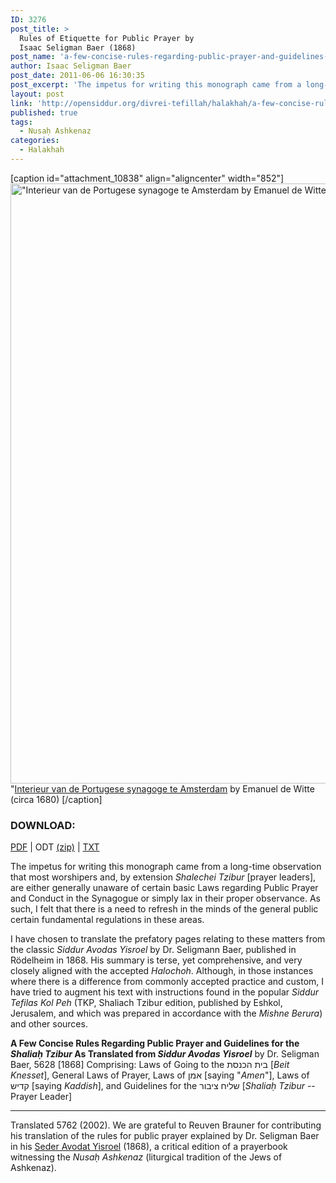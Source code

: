 ```yaml
---
ID: 3276
post_title: >
  Rules of Etiquette for Public Prayer by
  Isaac Seligman Baer (1868)
post_name: 'a-few-concise-rules-regarding-public-prayer-and-guidelines-for-the-shalia%e1%b8%a5-tzibur-dr-seligman-baer-trans-reuven-brauner'
author: Isaac Seligman Baer
post_date: 2011-06-06 16:30:35
post_excerpt: 'The impetus for writing this monograph came from a long-time observation that most worshipers and, by extension <em>Shalechei Tzibur</em> [prayer leaders], are either generally unaware of certain basic Laws regarding Public Prayer and Conduct in the Synagogue or simply lax in their proper observance. As such, I felt that there is a need to refresh in the minds of the general public certain fundamental regulations in these areas. I have chosen to translate the prefatory pages relating to these matters from the classic <em>Siddur Avodas Yisroel</em> by Dr. Seligmann Baer, published in Rödelheim in 1868. His summary is terse, yet comprehensive, and very closely aligned with the accepted <em>Halochoh</em>. Although, in those instances where there is a difference from commonly accepted practice and custom, I have tried to augment his text with instructions found in the popular <em>Siddur Tefilas Kol Peh</em> (TKP, Shaliach Tzibur edition, published by Eshkol, Jerusalem, and which was prepared in accordance with the <em>Mishne Berura</em>) and other sources.'
layout: post
link: 'http://opensiddur.org/divrei-tefillah/halakhah/a-few-concise-rules-regarding-public-prayer-and-guidelines-for-the-shalia%e1%b8%a5-tzibur-dr-seligman-baer-trans-reuven-brauner/'
published: true
tags:
  - Nusaḥ Ashkenaz
categories:
  - Halakhah
---
```

[caption id="attachment_10838" align="aligncenter" width="852"]<a href="http://opensiddur.org/wp-content/uploads/2011/06/Emanuel_de_Witte_-_Interieur_van_de_Portugese_synagoge_te_Amsterdam.jpg"><img src="http://opensiddur.org/wp-content/uploads/2011/06/Emanuel_de_Witte_-_Interieur_van_de_Portugese_synagoge_te_Amsterdam.jpg" alt="&quot;Interieur van de Portugese synagoge te Amsterdam by Emanuel de Witte (circa 1680) " width="852" height="960" class="size-full wp-image-10838" /></a> "<a href="https://commons.wikimedia.org/wiki/File:Emanuel_de_Witte_-_Interieur_van_de_Portugese_synagoge_te_Amsterdam.jpg">Interieur van de Portugese synagoge te Amsterdam</a> by Emanuel de Witte (circa 1680) [/caption]

<h3>DOWNLOAD:</h3>
<a href="http://opensiddur.org/wp-content/uploads/2011/06/Seligman-Baer-Seder-Avodat-Yisrael-Halakhot-of-Public-Prayer-trans.-Reuven-Brauner.pdf">PDF</a> | ODT <a href="http://opensiddur.org/wp-content/uploads/2011/06/Seligman-Baer-Seder-Avodat-Yisrael-Halakhot-of-Public-Prayer-trans.-Reuven-Brauner.zip">(zip)</a> | <a href="http://opensiddur.org/wp-content/uploads/2011/06/Seligman-Baer-Seder-Avodat-Yisrael-Halakhot-of-Public-Prayer-trans.-Reuven-Brauner.txt">TXT</a>

The impetus for writing this monograph came from a long-time observation that most worshipers and, by extension <em>Shalechei Tzibur</em> [prayer leaders], are either generally unaware of certain basic Laws regarding Public Prayer and Conduct in the Synagogue or simply lax in their proper observance. As such, I felt that there is a need to refresh in the minds of the general public certain fundamental regulations in these areas.

I have chosen to translate the prefatory pages relating to these matters from the classic <em>Siddur Avodas Yisroel</em> by Dr. Seligmann Baer, published in Rödelheim in 1868. His summary is terse, yet comprehensive, and very closely aligned with the accepted <em>Halochoh</em>. Although, in those instances where there is a difference from commonly accepted practice and custom, I have tried to augment his text with instructions found in the popular <em>Siddur Tefilas Kol Peh</em> (TKP, Shaliach Tzibur edition, published by Eshkol, Jerusalem, and which was prepared in accordance with the <em>Mishne Berura</em>) and other sources.

<strong>A Few Concise Rules Regarding Public Prayer and Guidelines for the <em>Shaliaḥ Tzibur</em>
As Translated from <em>Siddur Avodas Yisroel</em></strong> by Dr. Seligman Baer, 5628 [1868]
Comprising: Laws of Going to the בית הכנסת [<em>Beit Knesset</em>], General Laws of Prayer, Laws of אמן [saying "<em>Amen</em>"], Laws of קדיש [saying <em>Kaddish</em>], and Guidelines for the שליח ציבור [<em>Shaliaḥ Tzibur</em> -- Prayer Leader]

<hr />

Translated 5762 (2002). We are grateful to Reuven Brauner for contributing his translation of the rules for public prayer explained by Dr. Seligman Baer in his <a href="http://opensiddur.org/2010/07/seder-avodat-yisroel-by-r-seligman-baer-1868/">Seder Avodat Yisroel</a> (1868), a critical edition of a prayerbook witnessing the <em>Nusaḥ Ashkenaz</em> (liturgical tradition of the Jews of Ashkenaz).